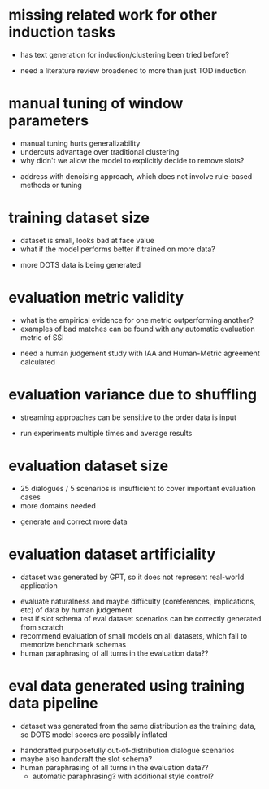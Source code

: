 
# missing related work for other induction tasks
- has text generation for induction/clustering been tried before?
* need a literature review broadened to more than just TOD induction

# manual tuning of window parameters
- manual tuning hurts generalizability
- undercuts advantage over traditional clustering
- why didn't we allow the model to explicitly decide to remove slots?
* address with denoising approach, which does not involve rule-based methods or tuning

# training dataset size
- dataset is small, looks bad at face value
- what if the model performs better if trained on more data?
* more DOTS data is being generated

# evaluation metric validity
- what is the empirical evidence for one metric outperforming another?
- examples of bad matches can be found with any automatic evaluation metric of SSI
* need a human judgement study with IAA and Human-Metric agreement calculated

# evaluation variance due to shuffling
- streaming approaches can be sensitive to the order data is input
* run experiments multiple times and average results

# evaluation dataset size
- 25 dialogues / 5 scenarios is insufficient to cover important evaluation cases
- more domains needed
* generate and correct more data

# evaluation dataset artificiality
- dataset was generated by GPT, so it does not represent real-world application
* evaluate naturalness and maybe difficulty (coreferences, implications, etc) of data by human judgement
* test if slot schema of eval dataset scenarios can be correctly generated from scratch
* recommend evaluation of small models on all datasets, which fail to memorize benchmark schemas
* human paraphrasing of all turns in the evaluation data??

# eval data generated using training data pipeline
- dataset was generated from the same distribution as the training data, so DOTS model scores are possibly inflated
* handcrafted purposefully out-of-distribution dialogue scenarios
* maybe also handcraft the slot schema?
* human paraphrasing of all turns in the evaluation data??
  * automatic paraphrasing? with additional style control?
